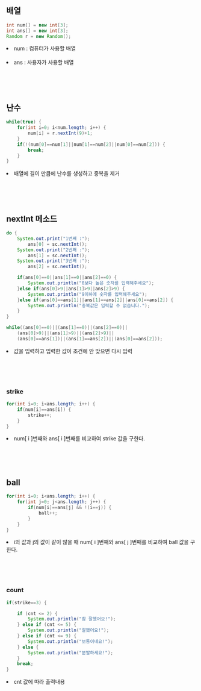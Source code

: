 ## 배열

```java
int num[] = new int[3];
int ans[] = new int[3];
Random r = new Random();
```

<li>num : 컴퓨터가 사용할 배열</li>
<br>
<li>ans : 사용자가 사용할 배열</li>

<br><br><br>

## 난수

```java
while(true) {
    for(int i=0; i<num.length; i++) {
        num[i] = r.nextInt(9)+1;
    }
    if(!(num[0]==num[1]||num[1]==num[2]||num[0]==num[2])) {
        break;
    }
}
```

<li>배열에 길이 만큼에 난수를 생성하고 중복을 제거</li>
 
<br><br><br>
 
## nextInt 메소드

```java
do {
    System.out.print("1번째 :");
        ans[0] = sc.nextInt();
    System.out.print("2번째 :");
        ans[1] = sc.nextInt();
    System.out.print("3번째 :");
        ans[2] = sc.nextInt();

    if(ans[0]==0||ans[1]==0||ans[2]==0) {
        System.out.println("0보다 높은 숫자를 입력해주세요");
    }else if(ans[0]>9||ans[1]>9||ans[2]>9) {
        System.out.println("9이하에 숫자를 입력해주세요");
    }else if(ans[0]==ans[1]||ans[1]==ans[2]||ans[0]==ans[2]) {
        System.out.println("중복값은 입력할 수 없습니다.");
    }
}

while((ans[0]==0)||(ans[1]==0)||(ans[2]==0)||
    (ans[0]>9)||(ans[1]>9)||(ans[2]>9)||
    (ans[0]==ans[1])||(ans[1]==ans[2])||(ans[0]==ans[2]));
```

<li>값을 입력하고 입력한 값이 조건에 안 맞으면 다시 입력</li>

<br><br><br>

### strike

```java
for(int i=0; i<ans.length; i++) {
    if(num[i]==ans[i]) {
        strike++;
    }
}
```

 <li>num[ i ]번째와 ans[ i ]번째를 비교하여 strike 값을 구한다.</li>

<br><br><br>

 ## ball
 
```java
for(int i=0; i<ans.length; i++) {
    for(int j=0; j<ans.length; j++) {
        if(num[i]==ans[j] && !(i==j)) {
            ball++;
        } 
    }
}
```

<li>i의 값과 j의 값이 같이 않을 때 num[ i ]번째와 ans[ j ]번째를 비교하여  ball 값을 구한다.

<br><br><br>

### count
	
```java
if(strike==3) {

    if (cnt <= 2) {
        System.out.println("참 잘했어요!");
    } else if (cnt <= 5) {
        System.out.println("잘했어요!");
    } else if (cnt <= 9) {
        System.out.println("보통이네요!");
    } else {
        System.out.println("분발하세요!");
    }
    break;
}
```

<li>cnt 값에 따라 출력내용</li>

